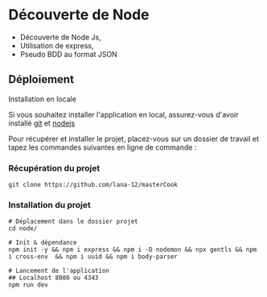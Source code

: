 # Découverte de Node 
- Découverte de Node Js, 
- Utilisation de express,
- Pseudo BDD au format JSON


## Déploiement

Installation en locale

Si vous souhaitez installer l'application en local, assurez-vous d'avoir installé [git](https://git-scm.com/downloads) et [nodejs](https://nodejs.org/en)

Pour récupérer et installer le projet, placez-vous sur un dossier de travail et tapez les commandes suivantes en ligne de commande :

### Récupération du projet

```
git clone https://github.com/lana-12/masterCook
```

### Installation du projet

```
# Déplacement dans le dossier projet
cd node/

```

```
# Init & dépendance
npm init -y && npm i express && npm i -D nodemon && npx gentls && npm i cross-env  && npm i uuid && npm i body-parser

```

```
# Lancement de l'application
## Localhost 8080 ou 4343
npm run dev 
```
